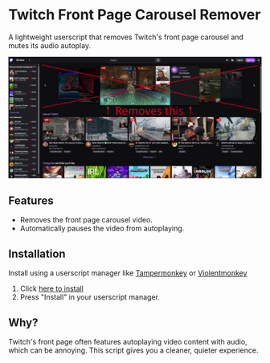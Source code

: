# Twitch Front Page Carousel Remover

A lightweight userscript that removes Twitch's front page carousel and mutes its audio autoplay.

![Screenshot](screenshot.png)

## Features

-  Removes the front page carousel video.
-  Automatically pauses the video from autoplaying.

## Installation

Install using a userscript manager like [Tampermonkey](https://www.tampermonkey.net/) or [Violentmonkey](https://violentmonkey.github.io/)

1. Click [here to install](https://raw.githubusercontent.com/LiquidJesus/twitch-carousel-remover/main/twitch-carousel-remover.user.js)
2. Press "Install" in your userscript manager.

## Why?

Twitch's front page often features autoplaying video content with audio, which can be annoying. This script gives you a cleaner, quieter experience.

